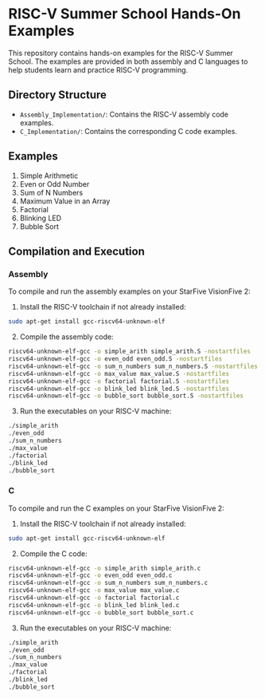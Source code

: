 # RISC-V Summer School Hands-On Examples

This repository contains hands-on examples for the RISC-V Summer School. The examples are provided in both assembly and C languages to help students learn and practice RISC-V programming.

## Directory Structure

- `Assembly_Implementation/`: Contains the RISC-V assembly code examples.
- `C_Implementation/`: Contains the corresponding C code examples.

## Examples

1. Simple Arithmetic
2. Even or Odd Number
3. Sum of N Numbers
4. Maximum Value in an Array
5. Factorial
6. Blinking LED
7. Bubble Sort

## Compilation and Execution

### Assembly

To compile and run the assembly examples on your StarFive VisionFive 2:

1. Install the RISC-V toolchain if not already installed:

```bash
sudo apt-get install gcc-riscv64-unknown-elf
```

2. Compile the assembly code:

```bash
riscv64-unknown-elf-gcc -o simple_arith simple_arith.S -nostartfiles
riscv64-unknown-elf-gcc -o even_odd even_odd.S -nostartfiles
riscv64-unknown-elf-gcc -o sum_n_numbers sum_n_numbers.S -nostartfiles
riscv64-unknown-elf-gcc -o max_value max_value.S -nostartfiles
riscv64-unknown-elf-gcc -o factorial factorial.S -nostartfiles
riscv64-unknown-elf-gcc -o blink_led blink_led.S -nostartfiles
riscv64-unknown-elf-gcc -o bubble_sort bubble_sort.S -nostartfiles
```

3. Run the executables on your RISC-V machine:

```bash
./simple_arith
./even_odd
./sum_n_numbers
./max_value
./factorial
./blink_led
./bubble_sort
```

### C

To compile and run the C examples on your StarFive VisionFive 2:

1. Install the RISC-V toolchain if not already installed:

```bash
sudo apt-get install gcc-riscv64-unknown-elf
```

2. Compile the C code:

```bash
riscv64-unknown-elf-gcc -o simple_arith simple_arith.c
riscv64-unknown-elf-gcc -o even_odd even_odd.c
riscv64-unknown-elf-gcc -o sum_n_numbers sum_n_numbers.c
riscv64-unknown-elf-gcc -o max_value max_value.c
riscv64-unknown-elf-gcc -o factorial factorial.c
riscv64-unknown-elf-gcc -o blink_led blink_led.c
riscv64-unknown-elf-gcc -o bubble_sort bubble_sort.c
```

3. Run the executables on your RISC-V machine:

```bash
./simple_arith
./even_odd
./sum_n_numbers
./max_value
./factorial
./blink_led
./bubble_sort
```
